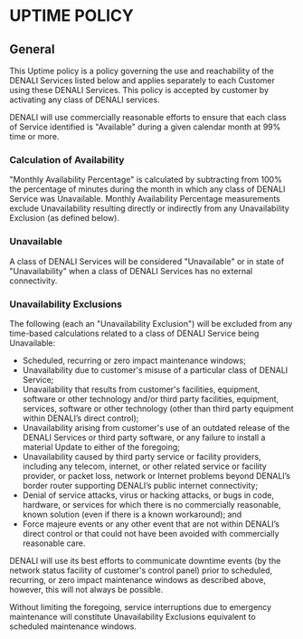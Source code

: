 # UPTIME POLICY

## General

 This Uptime policy is a policy governing the use and reachability of the DENALI Services listed below and applies separately to each Customer using these DENALI Services. This policy is accepted by customer by activating any class of DENALI services.

 DENALI will use commercially reasonable efforts to ensure that each class of Service identified is "Available" during a given calendar month at 99% time or more. 

### Calculation of Availability

 "Monthly Availability Percentage" is calculated by subtracting from 100% the percentage of minutes during the month in which any class of DENALI Service was Unavailable. Monthly Availability Percentage measurements exclude Unavailability resulting directly or indirectly from any Unavailability Exclusion (as defined below).

### Unavailable

 A class of DENALI Services will be considered "Unavailable" or in state of "Unavailability" when a class of DENALI Services has no external connectivity.

### Unavailability Exclusions

 The following (each an "Unavailability Exclusion") will be excluded from any time-based calculations related to a class of DENALI Service being Unavailable:

 - Scheduled, recurring or zero impact maintenance windows;
 - Unavailability due to customer's misuse of a particular class of DENALI Service;
 - Unavailability that results from customer's facilities, equipment, software or other technology and/or third party facilities, equipment, services, software or other technology (other than third party equipment within DENALI’s direct control);
 - Unavailability arising from customer's use of an outdated release of the DENALI Services or third party software, or any failure to install a material Update to either of the foregoing;
 - Unavailability caused by third party service or facility providers, including any telecom, internet, or other related service or facility provider, or packet loss, network or Internet problems beyond DENALI’s border router supporting DENALI’s public internet connectivity;
 - Denial of service attacks, virus or hacking attacks, or bugs in code, hardware, or services for which there is no commercially reasonable, known solution (even if there is a known workaround); and
 - Force majeure events or any other event that are not within DENALI’s direct control or that could not have been avoided with commercially reasonable care.

 DENALI will use its best efforts to communicate downtime events (by the network status facility of customer's control panel) prior to scheduled, recurring, or zero impact maintenance windows as described above, however, this will not always be possible. 

 Without limiting the foregoing, service interruptions due to emergency maintenance will constitute Unavailability Exclusions equivalent to scheduled maintenance windows.

